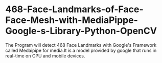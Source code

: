 # 468-Face-Landmarks-of-Face-Face-Mesh-with-MediaPippe-Google-s-Library-Python-OpenCV
The Program will detect 468 Face Landmarks with Google's Framework called Medaipipe for media.It is  a model provided by google that runs in real-time on CPU and mobile devices.
